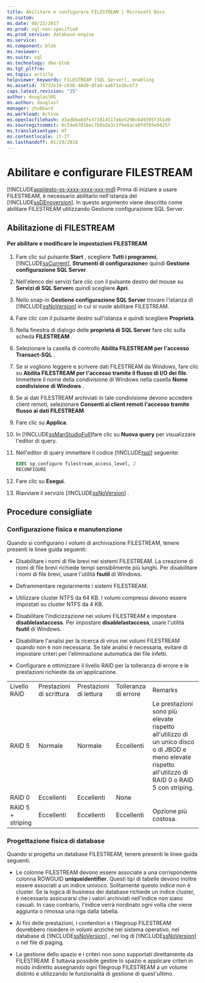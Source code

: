 ```yaml
---
title: Abilitare e configurare FILESTREAM | Microsoft Docs
ms.custom: 
ms.date: 08/23/2017
ms.prod: sql-non-specified
ms.prod_service: database-engine
ms.service: 
ms.component: blob
ms.reviewer: 
ms.suite: sql
ms.technology: dbe-blob
ms.tgt_pltfrm: 
ms.topic: article
helpviewer_keywords: FILESTREAM [SQL Server], enabling
ms.assetid: 78737e19-c65b-48d9-8fa9-aa6f1e1bce73
caps.latest.revision: "25"
author: douglaslMS
ms.author: douglasl
manager: jhubbard
ms.workload: Active
ms.openlocfilehash: d3adbba8dfe371014517a6e5290c649395f351d9
ms.sourcegitcommit: 6c54e67818ec7b0a2e3c1f6e8aca0fdf65e6625f
ms.translationtype: HT
ms.contentlocale: it-IT
ms.lasthandoff: 01/19/2018
---
```

# <a name="enable-and-configure-filestream"></a>Abilitare e configurare FILESTREAM
[!INCLUDE[appliesto-ss-xxxx-xxxx-xxx-md](../../includes/appliesto-ss-xxxx-xxxx-xxx-md.md)] Prima di iniziare a usare FILESTREAM, è necessario abilitarlo nell'istanza del [!INCLUDE[ssDEnoversion](../../includes/ssdenoversion-md.md)]. In questo argomento viene descritto come abilitare FILESTREAM utilizzando Gestione configurazione SQL Server.  
  
##  <a name="enabling"></a> Abilitazione di FILESTREAM  
  
#### <a name="to-enable-and-change-filestream-settings"></a>Per abilitare e modificare le impostazioni FILESTREAM  
  
1.  Fare clic sul pulsante **Start** , scegliere **Tutti i programmi**, [!INCLUDE[ssCurrent](../../includes/sscurrent-md.md)], **Strumenti di configurazione**e quindi **Gestione configurazione SQL Server**.  
  
2.  Nell'elenco dei servizi fare clic con il pulsante destro del mouse su **Servizi di SQL Server**e quindi scegliere **Apri**.  
  
3.  Nello snap-in **Gestione configurazione SQL Server** trovare l'istanza di [!INCLUDE[ssNoVersion](../../includes/ssnoversion-md.md)] in cui si vuole abilitare FILESTREAM.  
  
4.  Fare clic con il pulsante destro sull'istanza e quindi scegliere **Proprietà**.  
  
5.  Nella finestra di dialogo delle **proprietà di SQL Server** fare clic sulla scheda **FILESTREAM** .  
  
6.  Selezionare la casella di controllo **Abilita FILESTREAM per l'accesso Transact-SQL** .  
  
7.  Se si vogliono leggere e scrivere dati FILESTREAM da Windows, fare clic su **Abilita FILESTREAM per l'accesso tramite il flusso di I/O dei file**. Immettere il nome della condivisione di Windows nella casella **Nome condivisione di Windows** .  
  
8.  Se ai dati FILESTREAM archiviati in tale condivisione devono accedere client remoti, selezionare **Consenti ai client remoti l'accesso tramite flusso ai dati FILESTREAM**.  
  
9. Fare clic su **Applica**.  
  
10. In [!INCLUDE[ssManStudioFull](../../includes/ssmanstudiofull-md.md)]fare clic su **Nuova query** per visualizzare l'editor di query.  
  
11. Nell'editor di query immettere il codice [!INCLUDE[tsql](../../includes/tsql-md.md)] seguente:  
  
    ```sql  
    EXEC sp_configure filestream_access_level, 2  
    RECONFIGURE  
    ```  
  
12. Fare clic su **Esegui**.  
  
13. Riavviare il servizio [!INCLUDE[ssNoVersion](../../includes/ssnoversion-md.md)] .  
  
  
##  <a name="best"></a> Procedure consigliate  
  
###  <a name="config"></a> Configurazione fisica e manutenzione  
 Quando si configurano i volumi di archiviazione FILESTREAM, tenere presenti le linee guida seguenti:  
  
-   Disabilitare i nomi di file brevi nei sistemi FILESTREAM. La creazione di nomi di file brevi richiede tempi sensibilmente più lunghi. Per disabilitare i nomi di file brevi, usare l'utilità **fsutil** di Windows.  
  
-   Deframmentare regolarmente i sistemi FILESTREAM.  
  
-   Utilizzare cluster NTFS da 64 KB. I volumi compressi devono essere impostati su cluster NTFS da 4 KB.  
  
-   Disabilitare l'indicizzazione nei volumi FILESTREAM e impostare **disablelastaccess**. Per impostare **disablelastaccess**, usare l'utilità **fsutil** di Windows.  
  
-   Disabilitare l'analisi per la ricerca di virus nei volumi FILESTREAM quando non è non necessaria. Se tale analisi è necessaria, evitare di impostare criteri per l'eliminazione automatica dei file infetti.  
  
-   Configurare e ottimizzare il livello RAID per la tolleranza di errore e le prestazioni richieste da un'applicazione.  
  
||||||  
|-|-|-|-|-|  
|Livello RAID|Prestazioni di scrittura|Prestazioni di lettura|Tolleranza di errore|Remarks|  
|RAID 5|Normale|Normale|Eccellenti|Le prestazioni sono più elevate rispetto all'utilizzo di un unico disco o di JBOD e meno elevate rispetto all'utilizzo di RAID 0 o RAID 5 con striping.|  
|RAID 0|Eccellenti|Eccellenti|None||  
|RAID 5 + striping|Eccellenti|Eccellenti|Eccellenti|Opzione più costosa.|  
  
  
###  <a name="database"></a> Progettazione fisica di database  
 Quando si progetta un database FILESTREAM, tenere presenti le linee guida seguenti:  
  
-   Le colonne FILESTREAM devono essere associate a una corrispondente colonna ROWGUID **uniqueidentifier**. Questi tipi di tabelle devono inoltre essere associati a un indice univoco. Solitamente questo indice non è cluster. Se la logica di business dei database richiede un indice cluster, è necessario assicurarsi che i valori archiviati nell'indice non siano casuali. In caso contrario, l'indice verrà riordinato ogni volta che viene aggiunta o rimossa una riga dalla tabella.  
  
-   Ai fini delle prestazioni, i contenitori e i filegroup FILESTREAM dovrebbero risiedere in volumi anziché nel sistema operativo, nel database di [!INCLUDE[ssNoVersion](../../includes/ssnoversion-md.md)] , nel log di [!INCLUDE[ssNoVersion](../../includes/ssnoversion-md.md)] o nel file di paging.  
  
-   La gestione dello spazio e i criteri non sono supportati direttamente da FILESTREAM. È tuttavia possibile gestire lo spazio e applicare criteri in modo indiretto assegnando ogni filegroup FILESTREAM a un volume distinto e utilizzando le funzionalità di gestione di quest'ultimo.  
  
  
